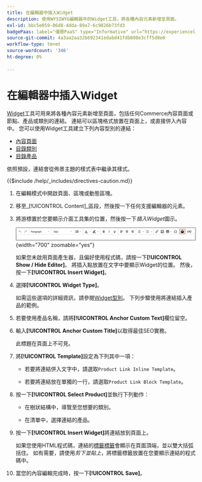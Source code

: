 ```yaml
---
title: 在編輯器中插入Widget
description: 使用WYSIWYG編輯器中的Widget工具，將各種內容元素新增至頁面。
exl-id: bbc5e059-06d8-4dda-89a7-6c9826b73fd3
badgePaas: label="僅限PaaS" type="Informative" url="https://experienceleague.adobe.com/en/docs/commerce/user-guides/product-solutions" tooltip="僅適用於雲端專案(Adobe管理的PaaS基礎結構)和內部部署專案的Adobe Commerce 。"
source-git-commit: 4a3aa2aa32b692341edabd41fdb608e3cff5d8e0
workflow-type: tm+mt
source-wordcount: '346'
ht-degree: 0%

---
```


# 在編輯器中插入Widget

[Widget](widget-create.md)工具可用來將各種內容元素新增至頁面，包括任何Commerce內容頁面或節點、產品或類別的連結。 連結可以區塊格式放置在頁面上，或直接併入內容中。 您可以使用Widget工具建立下列內容型別的連結：

- [內容頁面](pages.md)
- [目錄類別](../catalog/categories.md)
- [目錄產品](../catalog/product-create.md)

依照預設，連結會從佈景主題的樣式表中繼承其樣式。

{{$include /help/_includes/directives-caution.md}}

1. 在編輯模式中開啟頁面、區塊或動態區塊。

1. 移至&#x200B;_[!UICONTROL Content]_區段，然後按一下任何支援編輯器的元素。

1. 將游標置於您要顯示介面工具集的位置，然後按一下&#x200B;_插入Widget_&#x200B;圖示。

   ![編輯器工具列 — 插入Widget](./assets/editor-toolbar-widget-button.png){width="700" zoomable="yes"}

   如果您未啟用頁面產生器，且偏好使用程式碼，請按一下&#x200B;**[!UICONTROL Show / Hide Editor]**。 將插入點放置在文字中要顯示Widget的位置。 然後，按一下&#x200B;**[!UICONTROL Insert Widget]**。

1. 選擇&#x200B;**[!UICONTROL Widget Type]**。

   如需這些選項的詳細資訊，請參閱[Widget型別](widgets.md#widget-types)。 下列步驟使用將連結插入產品的範例。

1. 若要使用產品名稱，請將&#x200B;**[!UICONTROL Anchor Custom Text]**&#x200B;欄位留空。

1. 輸入&#x200B;**[!UICONTROL Anchor Custom Title]**&#x200B;以取得最佳SEO實務。

   此標題在頁面上不可見。

1. 將&#x200B;**[!UICONTROL Template]**&#x200B;設定為下列其中一項：

   - 若要將連結併入文字中，請選取`Product Link Inline Template`。

   - 若要將連結放在單獨的一行，請選取`Product Link Block Template`。

1. 按一下&#x200B;**[!UICONTROL Select Product]**&#x200B;並執行下列動作：

   - 在樹狀結構中，導覽至您想要的類別。

   - 在清單中，選擇連結的產品。

1. 按一下&#x200B;**[!UICONTROL Insert Widget]**&#x200B;將連結放到頁面上。

   如果您使用HTML程式碼，連結的[標籤標籤](../systems/markup-tags.md)會顯示在頁面頂端，並以雙大括弧括住。 如有需要，請使用&#x200B;_剪下並貼上_，將標籤標籤放置在您要顯示連結的程式碼中。

1. 當您的內容編輯完成時，按一下&#x200B;**[!UICONTROL Save]**。

<!-- Last updated from includes: 2022-08-30 15:36:09 -->
